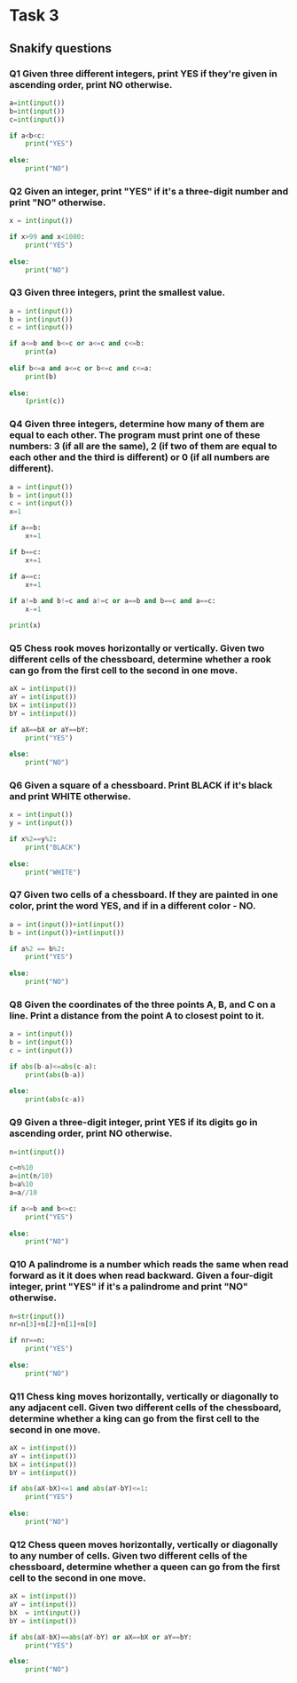 # Task 3

## Snakify questions

### Q1 Given three different integers, print YES if they're given in ascending order, print NO otherwise.
```.py
a=int(input())
b=int(input())
c=int(input())

if a<b<c:
    print("YES")
    
else:
    print("NO")
```

### Q2 Given an integer, print "YES" if it's a three-digit number and print "NO" otherwise.
```.py
x = int(input())

if x>99 and x<1000:
    print("YES")
    
else:
    print("NO")
```

### Q3 Given three integers, print the smallest value.
```.py
a = int(input())
b = int(input())
c = int(input())

if a<=b and b<=c or a<=c and c<=b:
    print(a)
    
elif b<=a and a<=c or b<=c and c<=a:
    print(b)
    
else:
    (print(c))
```

### Q4 Given three integers, determine how many of them are equal to each other. The program must print one of these numbers: 3 (if all are the same), 2 (if two of them are equal to each other and the third is different) or 0 (if all numbers are different).
```.py
a = int(input())
b = int(input())
c = int(input())
x=1

if a==b:
    x+=1

if b==c:
    x+=1

if a==c:
    x+=1
    
if a!=b and b!=c and a!=c or a==b and b==c and a==c:
    x-=1

print(x)
```

### Q5 Chess rook moves horizontally or vertically. Given two different cells of the chessboard, determine whether a rook can go from the first cell to the second in one move.
```.py
aX = int(input())
aY = int(input())
bX = int(input())
bY = int(input())

if aX==bX or aY==bY:
    print("YES")
    
else:
    print("NO")
```

### Q6 Given a square of a chessboard. Print BLACK if it's black and print WHITE otherwise.
```.py
x = int(input())
y = int(input())

if x%2==y%2:
    print("BLACK")
    
else:
    print("WHITE")
```

### Q7 Given two cells of a chessboard. If they are painted in one color, print the word YES, and if in a different color - NO.
```.py
a = int(input())+int(input())
b = int(input())+int(input())

if a%2 == b%2:
    print("YES")
    
else:
    print("NO")
```

### Q8 Given the coordinates of the three points A, B, and C on a line. Print a distance from the point A to closest point to it.
```.py
a = int(input())
b = int(input())
c = int(input())

if abs(b-a)<=abs(c-a):
    print(abs(b-a))
    
else:
    print(abs(c-a))
```

### Q9 Given a three-digit integer, print YES if its digits go in ascending order, print NO otherwise.
```.py
n=int(input())

c=n%10
a=int(n/10)
b=a%10
a=a//10

if a<=b and b<=c:
    print("YES")
    
else:
    print("NO")
```

### Q10 A palindrome is a number which reads the same when read forward as it it does when read backward. Given a four-digit integer, print "YES" if it's a palindrome and print "NO" otherwise.
```.py
n=str(input())
nr=n[3]+n[2]+n[1]+n[0]

if nr==n:
    print("YES")
    
else:
    print("NO")
```

### Q11 Chess king moves horizontally, vertically or diagonally to any adjacent cell. Given two different cells of the chessboard, determine whether a king can go from the first cell to the second in one move.
```.py
aX = int(input())
aY = int(input())
bX = int(input())
bY = int(input())

if abs(aX-bX)<=1 and abs(aY-bY)<=1:
    print("YES")
    
else:
    print("NO")
```

### Q12 Chess queen moves horizontally, vertically or diagonally to any number of cells. Given two different cells of the chessboard, determine whether a queen can go from the first cell to the second in one move.
```.py
aX = int(input())
aY = int(input())
bX  = int(input())
bY = int(input())

if abs(aX-bX)==abs(aY-bY) or aX==bX or aY==bY:
    print("YES")

else:
    print("NO")
```
